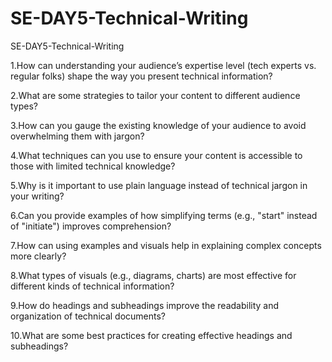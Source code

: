 # SE-DAY5-Technical-Writing
SE-DAY5-Technical-Writing

1.How can understanding your audience’s expertise level (tech experts vs. regular folks) shape the way you present technical information?

2.What are some strategies to tailor your content to different audience types?

3.How can you gauge the existing knowledge of your audience to avoid overwhelming them with jargon?

4.What techniques can you use to ensure your content is accessible to those with limited technical knowledge?

5.Why is it important to use plain language instead of technical jargon in your writing?

6.Can you provide examples of how simplifying terms (e.g., "start" instead of "initiate") improves comprehension?

7.How can using examples and visuals help in explaining complex concepts more clearly?

8.What types of visuals (e.g., diagrams, charts) are most effective for different kinds of technical information?

9.How do headings and subheadings improve the readability and organization of technical documents?

10.What are some best practices for creating effective headings and subheadings?
